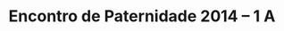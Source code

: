 ---
ID: 3615
title: 'Encontro de Paternidade 2014 &#8211; 1 A'
image-xl: ""
image-l: ""
image-sq-l: ""
image-sq-m: ""
post_excerpt: ""
layout: event
permalink: eventos/encontro-de-paternidade-2014
published: true
event:
  event_id: "76"
  event_slug: encontro-de-paternidade-2014
  event_owner: "10"
  event_status: "1"
  event_name: 'Encontro de Paternidade 2014 - 1 A'
  event_start_time: 00:00:00
  event_end_time: 00:00:00
  event_start_date: 2014-04-05
  event_end_date: 2014-04-06
  post_content: ""
  event_rsvp: "1"
  event_spaces: "150"
  location_id: "4"
  recurrence_id: null
  event_category_id: null
  event_attributes: 'a:3:{s:18:"wpcf-gn_post_autor";s:0:"";s:27:"wpcf-gn_post_imagem_credito";s:0:"";s:22:"wpcf-gn_post_destaques";s:17:"destaque_novidade";}'
  event_date_created: 2014-03-13 23:28:20
  event_date_modified: 2014-05-02 22:17:23
  recurrence: "0"
  recurrence_interval: null
  recurrence_freq: null
  recurrence_byday: null
  recurrence_byweekno: null
  blog_id: null
  group_id: "0"
  post_id: "3615"
  event_all_day: "1"
  event_private: "0"
  recurrence_days: "0"
  event_rsvp_date: 2014-03-31
  event_rsvp_time: 00:00:00
  event_rsvp_spaces: "1"
  recurrence_rsvp_days: null
categories: ""
tags: ""
author: ""
wpcf-gn_post_imagem_credito:
  - ""
wpcf-gn_post_destaques:
  - nao_destaque
dsq_thread_id:
  - "5850103214"
post_date: 2014-03-13 23:28:20
---